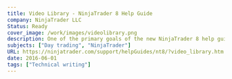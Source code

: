 ```yaml
---
title: Video Library - NinjaTrader 8 Help Guide
company: NinjaTrader LLC
Status: Ready
cover_image: /work/images/videolibrary.png
description: One of the primary goals of the new NinjaTrader 8 help guide was to make it media-rich and user-friendly. Where possible, we tried to include videos to help users understand software operation concepts and tutorials. I was involved with planning and writing many of the scripts that were used in our collection of videos, and was also responsible for updating the help guide with the video content as each new video was released. This page shows an overview list of all the videos available through the help guide.
subjects: ["Day trading", "NinjaTrader"]
URL: https://ninjatrader.com/support/helpGuides/nt8/?video_library.htm
date: 2016-06-01
tags: ["Technical writing"]
---
```

